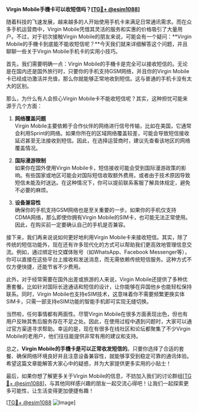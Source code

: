 **Virgin Mobile手機卡可以收短信吗？[[TG💪+ @esim1088](https://t.me/s/esim1088)]**

随着科技的飞速发展，越来越多的人开始使用手机卡来满足日常通讯需求。而在众多手机运营商中，Virgin Mobile凭借其灵活的服务和实惠的价格吸引了大量用户。不过，对于初次接触Virgin Mobile的朋友来说，可能会有一个疑问：**Virgin Mobile的手機卡到底能不能收短信呢？**今天我们就来详细解答这个问题，并且聊聊一些关于Virgin Mobile手机卡的实用小技巧。

首先，我们需要明确一点：Virgin Mobile的手機卡是完全可以接收短信的。无论是在国内还是国外旅行时，只要你的手机支持GSM网络，并且你的Virgin Mobile卡已经成功激活并充值，那么你就能够正常地收到短信。这与普通的手机卡没有太大的区别。

那么，为什么有人会担心Virgin Mobile卡不能收短信呢？其实，这种担忧可能来源于几个方面：

1. **网络覆盖问题**  
   Virgin Mobile主要依赖于合作伙伴的网络进行信号传输，比如在美国，它通常会利用Sprint的网络。如果你所在的区域网络覆盖较差，可能会导致短信接收延迟甚至无法接收到短信。因此，在选择运营商时，建议先查看该地区的网络覆盖情况。

2. **国际漫游限制**  
   如果你在国外使用Virgin Mobile卡，短信接收可能会受到国际漫游政策的影响。有些国家或地区可能会对国际短信收取额外费用，或者由于技术原因导致短信未能及时送达。在这种情况下，你可以提前联系客服了解具体规定，避免不必要的麻烦。

3. **设备兼容性**  
   确保你的手机支持GSM网络也是至关重要的一步。如果你的手机仅支持CDMA网络，那么即使你拥有Virgin Mobile的SIM卡，也可能无法正常使用。因此，在购买前一定要确认自己的手机是否兼容。

接下来，我们再来说说如何更好地利用Virgin Mobile卡来接收短信。其实，除了传统的短信功能外，现在还有许多现代化的方式可以帮助我们更高效地管理信息交流。例如，通过绑定社交媒体账号（如WhatsApp、Facebook Messenger等），你可以直接在这些平台上接收和发送消息，而无需依赖传统短信服务。这种方式不仅方便快捷，还能节省不少费用。

此外，对于经常需要在国外出差或旅游的人来说，Virgin Mobile还提供了多种优惠套餐。比如针对国际长途通话和短信的设计，让你能够在异国他乡也能轻松保持联系。同时，Virgin Mobile也支持eSIM技术，这意味着你不需要频繁更换实体SIM卡，只需一部支持eSIM功能的智能手机即可实现无缝切换。

当然啦，任何事情都有两面性。尽管Virgin Mobile在很多方面表现出色，但也有用户反映其售后服务存在不足之处。因此，在使用过程中遇到问题时，大家可以通过官方渠道寻求帮助。幸运的是，现在有很多在线社区和论坛都聚集了不少Virgin Mobile的老用户，他们往往能提供非常有用的建议和支持。

总之，**Virgin Mobile的手機卡是可以正常收发短信的**。只要你选择了合适的套餐、确保网络环境良好并且注意设备兼容性，就能够享受到稳定可靠的通讯体验。希望这篇文章能解答大家心中的疑惑，并为大家提供更多实用的小贴士！

最后，如果你想了解更多关于Virgin Mobile的信息，不妨加入我们的讨论群组[[TG💪+ @esim1088](https://t.me/s/esim1088)]，与其他同样感兴趣的朋友一起交流心得吧！让我们一起探索更多可能性，让生活变得更加便捷有趣！

[[TG💪+ @esim1088](https://t.me/s/esim1088) ![Image](https://i.postimg.cc/4NQfJmqS/Snipaste-2025-05-13-00-14-12.png)]